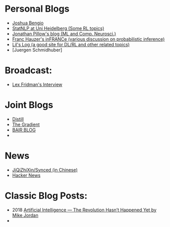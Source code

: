 # Personal Blogs
- [Joshua Bengio](https://yoshuabengio.org/2020/02/10/fusce-risus/)
- [StatNLP at Uni Heidelberg (Some RL topics)](https://www.cl.uni-heidelberg.de/statnlpgroup/blog/)
- [Jonathan Pillow's blog (ML and Comp. Neurosci.)](https://pillowlab.wordpress.com/)
- [Franc Hauzer's inFRANCe (various discussion on probabilistic inference)](https://www.inference.vc/)
- [Lil's Log (a good site for DL/RL and other related topics)](https://lilianweng.github.io/lil-log/)
- [Juergen Schmidhuber]


# Broadcast:
- [Lex Fridman's Interview](https://www.youtube.com/watch?v=EYIKy_FM9x0)

# Joint Blogs
* [Distill](https://distill.pub/)
* [The Gradient](https://thegradient.pub/)
* [BAIR BLOG](https://bair.berkeley.edu/blog/?refresh=1)
* 


# News
* [JiQiZhiXin/Synced (in Chinese)](https://www.jiqizhixin.com1)
* [Hacker News](https://news.ycombinator.com/)

# Classic Blog Posts:
* 2018 [Artificial Intelligence — The Revolution Hasn’t Happened Yet by Mike Jordan](https://medium.com/@mijordan3/artificial-intelligence-the-revolution-hasnt-happened-yet-5e1d5812e1e7)
* 